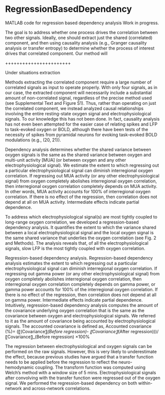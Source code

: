 # RegressionBasedDependency
MATLAB code for regression based dependency analysis
Work in progress.

The goal is to address whether one process drives the correlation between two other signals. Ideally, one should extract just the shared (correlated) component, and then using causality analysis (e.g., Granger causality analysis or transfer entropy) to determine whether the process of interest drives that correlated component. Our method will 

+++++++++++++++++++++++

Under situations extraction


Methods extracting the correlated component require a large number of correlated signals as input to operate properly.  With only four signals, as in our case, the extracted component will necessarily include a substantial amount of non-correlated signal, regardless of the precise method used (see Supplemental Text and Figure S1). Thus, rather than operating on just the correlated component, we instead analyzed causal relationships involving the entire resting-state oxygen signal and electrophysiological signals. To our knowledge this has not been done. In fact, causality analysis has not even been attempted for the easier case of relating spikes and LFP to task-evoked oxygen or BOLD, although there have been tests of the necessity of spikes from pyramidal neurons for evoking task-evoked BOLD modulations (e.g., (20, 21)). 

Dependency analysis determines whether the shared variance between oxygen signals is the same as the shared variance between oxygen and multi-unit activity [MUA] (or between oxygen and any other electrophysiological signal). We estimate the extent to which regressing out a particular electrophysiological signal can diminish interregional oxygen correlation. If regressing out MUA activity (or any other electrophysiological signal) from oxygen completely abolishes interregional oxygen correlation, then interregional oxygen correlation completely depends on MUA activity. In other words, MUA activity accounts for 100% of interregional oxygen correlation. If there is no effect of the regression, then correlation does not depend at all on MUA activity. Intermediate effects indicate partial dependence.


To address which electrophysiological signal(s) are most tightly coupled to long-range oxygen correlation, we developed a regression-based dependency analysis.  It quantifies the extent to which the variance shared between a local electrophysiological signal and the local oxygen signal is the same shared variance that underlies the oxygen correlation (see Fig. 2 and Methods). The analysis reveals that, of all the electrophysiological signals, slow LFP is the most tightly coupled with oxygen correlation. 

Regression-based dependency analysis. Regression-based dependency analysis estimates the extent to which regressing out a particular electrophysiological signal can diminish interregional oxygen correlation. If regressing out gamma power (or any other electrophysiological signal) from oxygen completely abolishes interregional oxygen correlation, then interregional oxygen correlation completely depends on gamma power, or gamma power accounts for 100% of the interregional oxygen correlation. If there is no effect of the regression, then correlation does not depend at all on gamma power. Intermediate effects indicate partial dependence. 
Intuitively, regression-based dependency analysis computes the amount of the covariance underlying oxygen correlation that is the same as the covariance between oxygen and electrophysiological signals. We referred to it as the amount of covariance being accounted by electrophysiological signals. The accounted covariance is defined as,
 	Accounted covariance (%)=                                                     (〖(Covariance〗_(Before regression)- 〖Covariance〗_(After regression)))/〖Covariance〗_(Before regression) ×100%

The regression between electrophysiological and oxygen signals can be performed on the raw signals. However, this is very likely to underestimate the effect, because previous studies have argued that a transfer function needs to be applied before the regression to reflect the neuro-hemodynamic coupling. The transform function was computed using Welch’s method with a window size of 5 mins. Electrophysiological signals after convolving with the transfer function were regressed out of the oxygen signal. 
We performed the regression-based dependency on both within-network and across-network correlations.

